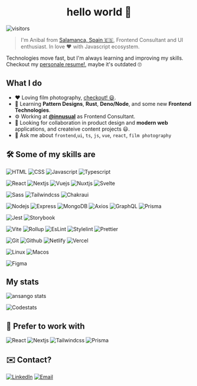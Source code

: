 <h1 align="center">hello world 👋</h1>

![visitors](https://visitor-badge.glitch.me/badge?page_id=ansango)

> I'm Anibal from [Salamanca, Spain 🇪🇸](https://goo.gl/maps/M37ZkZBpbKoKESFz8), Frontend Consultant and UI enthusiast. In love ❤️ with Javascript ecosystem.

Technologies move fast, but I'm always learning and improving my skills. Checkout my [personale resume!](https://ansango-cv.vercel.app/), maybe it's outdated 🙄

## What I do

- :heart: Loving film photography, [checkout! 😃](https://anibalsantosgomez.com).
- 🌱 Learning **Pattern Designs**, **Rust**, **Deno/Node**, and some new **Frontend Technologies**.
- ⚙️ Working at **[@innusual](https://www.innusual.tech/)** as Frontend Consultant.
- 👯 Looking for collaboration in product design and **modern web** applications, and createive content projects 😃.
- 💬 Ask me about `frontend`,`ui`, `ts`, `js`, `vue`, `react`, `film photography`

## 🛠️ Some of my skills are

![HTML](https://img.shields.io/badge/html-e34f26?style=for-the-badge&logo=html5&logoColor=white&labelColor=101010)
![CSS](https://img.shields.io/badge/css-1572b6?style=for-the-badge&logo=css3&logoColor=white&labelColor=101010)
![Javascript](https://img.shields.io/badge/javascript-f5e90f?style=for-the-badge&logo=javascript&logoColor=white&labelColor=101010)
![Typescript](https://img.shields.io/badge/typescript-3178C6?style=for-the-badge&logo=typescript&logoColor=white&labelColor=101010)

![React](https://img.shields.io/badge/react-86d3f7?style=for-the-badge&logo=react&logoColor=white&labelColor=101010)
![Nextjs](https://img.shields.io/badge/nextjs-000000?style=for-the-badge&logo=next.js&logoColor=white&labelColor=101010)
![Vuejs](https://img.shields.io/badge/vue.js-9afcbc?style=for-the-badge&logo=vue.js&logoColor=white&labelColor=101010)
![Nuxtjs](https://img.shields.io/badge/nuxtjs-00c58e?style=for-the-badge&logo=nuxt.js&logoColor=white&labelColor=101010)
![Svelte](https://img.shields.io/badge/svelte-ff3e00?style=for-the-badge&logo=svelte&logoColor=white&labelColor=101010)

![Sass](https://img.shields.io/badge/sass-cc6699?style=for-the-badge&logo=sass&logoColor=white&labelColor=101010)
![Tailwindcss](https://img.shields.io/badge/tailwindcss-38b2ac?style=for-the-badge&logo=tailwind-css&logoColor=white&labelColor=101010)
![Chakraui](https://img.shields.io/badge/chakraui-319795?style=for-the-badge&logo=chakra-ui&logoColor=white&labelColor=101010)

![Nodejs](https://img.shields.io/badge/nodejs-339933?style=for-the-badge&logo=node.js&logoColor=white&labelColor=101010)
![Express](https://img.shields.io/badge/express-000000?style=for-the-badge&logo=express&logoColor=white&labelColor=101010)
![MongoDB](https://img.shields.io/badge/mongodb-47a248?style=for-the-badge&logo=mongodb&logoColor=white&labelColor=101010)
![Axios](https://img.shields.io/badge/axios-000000?style=for-the-badge&logo=axios&logoColor=white&labelColor=101010)
![GraphQL](https://img.shields.io/badge/graphql-e10098?style=for-the-badge&logo=graphql&logoColor=white&labelColor=101010)
![Prisma](https://img.shields.io/badge/prisma-2d3748?style=for-the-badge&logo=prisma&logoColor=white&labelColor=101010)

![Jest](https://img.shields.io/badge/jest-c21325?style=for-the-badge&logo=jest&logoColor=white&labelColor=101010)
![Storybook](https://img.shields.io/badge/storybook-ff4785?style=for-the-badge&logo=storybook&logoColor=white&labelColor=101010)

![Vite](https://img.shields.io/badge/vite-646cff?style=for-the-badge&logo=vite&logoColor=white&labelColor=101010)
![Rollup](https://img.shields.io/badge/rollup-ec4a3f?style=for-the-badge&logo=rollup.js&logoColor=white&labelColor=101010)
![EsLint](https://img.shields.io/badge/eslint-4b32c3?style=for-the-badge&logo=eslint&logoColor=white&labelColor=101010)
![Stylelint](https://img.shields.io/badge/stylelint-000000?style=for-the-badge&logo=stylelint&logoColor=white&labelColor=101010)
![Prettier](https://img.shields.io/badge/prettier-f7b93e?style=for-the-badge&logo=prettier&logoColor=white&labelColor=101010)

![Git](https://img.shields.io/badge/Git-fcaebc?style=for-the-badge&logo=git&logoColor=white&labelColor=101010)
![Github](https://img.shields.io/badge/github-181717?style=for-the-badge&logo=github&logoColor=white&labelColor=101010)
![Netlify](https://img.shields.io/badge/Netlify-aee6fc?style=for-the-badge&logo=netlify&logoColor=white&labelColor=101010)
![Vercel](https://img.shields.io/badge/Vercel-000000?style=for-the-badge&logo=vercel&logoColor=white&labelColor=101010)

![Linux](https://img.shields.io/badge/linux-e6f7ff?style=for-the-badge&logo=linux&logoColor=white&labelColor=101010)
![Macos](https://img.shields.io/badge/macos-000000?style=for-the-badge&logo=apple&logoColor=white&labelColor=101010)

![Figma](https://img.shields.io/badge/figma-f24e1e?style=for-the-badge&logo=figma&logoColor=white&labelColor=101010)

## My stats

![ansango stats](https://github-readme-stats.vercel.app/api?username=ansango&show_icons=true&theme=react&include_all_commits=true&count_private=true&hide=stars,contribs&hide_border=true&text_bold=false)

![Codestats](https://github-readme-stats.vercel.app/api/top-langs/?username=ansango&hide=php,html&layout=compact&theme=react&langs_count=5&hide_border=true)

## 🖤 Prefer to work with

![React](https://img.shields.io/badge/react-86d3f7?style=for-the-badge&logo=react&logoColor=white&labelColor=101010)
![Nextjs](https://img.shields.io/badge/nextjs-000000?style=for-the-badge&logo=next.js&logoColor=white&labelColor=101010)
![Tailwindcss](https://img.shields.io/badge/tailwindcss-38b2ac?style=for-the-badge&logo=tailwind-css&logoColor=white&labelColor=101010)
![Prisma](https://img.shields.io/badge/prisma-2d3748?style=for-the-badge&logo=prisma&logoColor=white&labelColor=101010)

## ✉️ Contact?

[![LinkedIn](https://img.shields.io/badge/LinkedIn-0077B5?style=for-the-badge&logo=linkedin&logoColor=white&labelColor=101010)](https://www.linkedin.com/in/ansango/)
[![Email](https://img.shields.io/badge/Email-D14836?style=for-the-badge&logo=gmail&logoColor=white&labelColor=101010)](mailto:anibalsantosgo@gmail.com)
